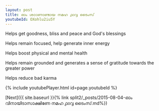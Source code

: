 ```yaml
---
layout: post
title: ഓം ശഠാണാണ്ടായ നമഹ ൧൦൮ ടൈംസ്
youtubeId: OXohlu2iu5Y
---
```

 
 
Helps get goodness, bliss and peace and God's blessings
 
Helps remain focused, help generate inner energy 
 
Helps boost physical and mental health 
 
Helps remain grounded and generates a sense of gratitude towards the greater power 
 
Helps reduce bad karma
 
 
 
 


{% include youtubePlayer.html id=page.youtubeId %}
 
[Next]({{ site.baseurl }}{% link  split2/_posts/2015-08-04-ഓം വിനായിടാസാക്ഷിണേ നമഹ ൧൦൮ ടൈംസ്.md%})
 
